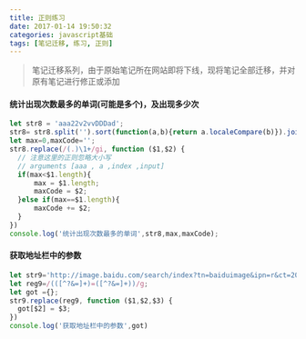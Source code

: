 ```yaml
---
title: 正则练习
date: 2017-01-14 19:50:32
categories: javascript基础
tags: [笔记迁移, 练习, 正则]
---
```


> 笔记迁移系列，由于原始笔记所在网站即将下线，现将笔记全部迁移，并对原有笔记进行修正或添加

<!-- More -->

#### 统计出现次数最多的单词(可能是多个)，及出现多少次
```js
let str8 = 'aaa22v2vvDDDad';
str8= str8.split('').sort(function(a,b){return a.localeCompare(b)}).join('');
let max=0,maxCode='';
str8.replace(/(.)\1+/gi, function ($1,$2) {
  // 注意这里的正则忽略大小写
  // arguments [aaa , a ,index ,input]
  if(max<$1.length){
      max = $1.length;
      maxCode = $2;
  }else if(max==$1.length){
      maxCode += $2;
  }
})
console.log('统计出现次数最多的单词',str8,max,maxCode);
```
#### 获取地址栏中的参数

```js
let str9='http://image.baidu.com/search/index?tn=baiduimage&ipn=r&ct=201326592&cl=2'
let reg9=/(([^?&=]+)=([^?&=]+))/g;
let got ={};
str9.replace(reg9, function ($1,$2,$3) {
  got[$2] = $3;
})
console.log('获取地址栏中的参数',got)
```